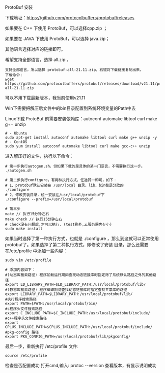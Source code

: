





ProtoBuf 安装

下载地址：https://github.com/protocolbuffers/protobuf/releases

如果要在 C++ 下使⽤ ProtoBuf，可以选择cpp.zip ；

如果要在 JAVA 下使⽤ ProtoBuf，可以选择 java.zip； 

其他语⾔选择对应的链接即可。

希望⽀持全部语⾔，选择 all.zip 。



```
⽀持全部语⾔，所以选择 protobuf-all-21.11.zip，右键将下载链接复制出来。
下载命令：
wget https://github.com/protocolbuffers/protobuf/releases/download/v21.11/protobuf-all-21.11.zip
```



可以不⽤下载最新版本，我当前使用v21.11



Win下需要把解压后⽂件中的bin⽬录配置到系统环境变量的Path中去



Linux下载 ProtoBuf 前需要安装依赖库：autoconf automake libtool curl make g++ unzip

```
# - Ubuntu
sudo apt-get install autoconf automake libtool curl make g++ unzip -y
# - CentOS
sudo yum install autoconf automake libtool curl make gcc-c++ unzip
```

进⼊解压好的⽂件，执⾏以下命令：

```
# 第⼀步执⾏autogen.sh，但如果下载的是具体的某⼀⻔语⾔，不需要执⾏这⼀步。
./autogen.sh 
 
# 第⼆步执⾏configure，有两种执⾏⽅式，任选其⼀即可，如下：
# 1、protobuf默认安装在 /usr/local ⽬录，lib、bin都是分散的
./configure 
# 2、修改安装⽬录，统⼀安装在/usr/local/protobuf下
./configure --prefix=/usr/local/protobuf

# 第三步
make // 执⾏15分钟左右
make check // 执⾏15分钟左右
# check没有问题后,才可以执行. (test例外,云服务器内存小)
sudo make install

```



如果当时选择了第⼀种执⾏⽅式，也就是 ./configure ，那么到这就可以正常使⽤protobuf了。如果选择了第⼆种执⾏⽅式，即修改了安装 ⽬录，那么还需要在/etc/profile 中添加⼀些内容：

```
sudo vim /etc/profile

# 添加内容如下：
#(动态库搜索路径) 程序加载运⾏期间查找动态链接库时指定除了系统默认路径之外的其他路径
export LD_LIBRARY_PATH=$LD_LIBRARY_PATH:/usr/local/protobuf/lib/
#(静态库搜索路径) 程序编译期间查找动态链接库时指定查找共享库的路径
export LIBRARY_PATH=$LIBRARY_PATH:/usr/local/protobuf/lib/
#执⾏程序搜索路径
export PATH=$PATH:/usr/local/protobuf/bin/
#c程序头⽂件搜索路径
export C_INCLUDE_PATH=$C_INCLUDE_PATH:/usr/local/protobuf/include/
#c++程序头⽂件搜索路径
export CPLUS_INCLUDE_PATH=$CPLUS_INCLUDE_PATH:/usr/local/protobuf/include/
#pkg-config 路径
export PKG_CONFIG_PATH=/usr/local/protobuf/lib/pkgconfig/
```



最后⼀步，重新执⾏ /etc/profile ⽂件:

```
source /etc/profile
```



检查是否配置成功 打开cmd,输⼊: protoc --version 查看版本，有显⽰说明成功